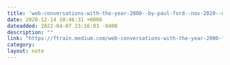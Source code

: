 ```yaml
---
title: 'web-conversations-with-the-year-2000--by-paul-ford--nov-2020--medium'
date: 2020-12-14 10:46:31 +0000
dateadded: 2022-04-07 23:16:03 -0400
description: ""
link: "https://ftrain.medium.com/web-conversations-with-the-year-2000-f0c40fb8b19c"
category:
layout: note
---
```

